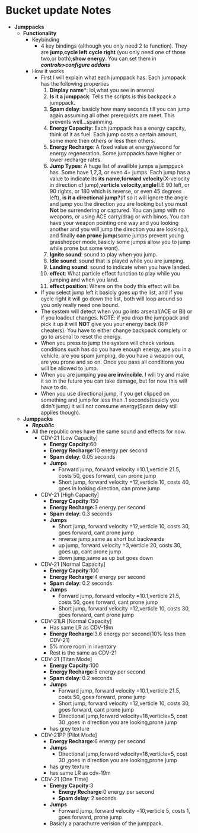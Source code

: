 # Bucket update Notes
* **Jumppacks**
    - **Functionality**
        + Keybinding
            +   4 key bindings (although you only need 2 to function). They are **jump**,**cycle left**.**cycle right** (you only need one of those two,or both),**show energy**. You can set them in ***controls>configure addons***
        +   How it works
            +   First I will explain what each jumppack has. Each jumppack has the following properties
                1. **Display name***: lol,what you see in arsenal
                2. **Is it a jumppack**: Tells the scripts is this backpack a jumppack.
                3. **Spam delay**: basicly how many seconds till you can jump again assuming all other prerequists are meet. This prevents well...spamming.
                4. **Energy Capacity**: Each jumppack has a energy capcity, think of it as fuel. Each jump costs a certain amount, some more then others or less then others.
                5. **Energy Recharge**: A fixed value at energy/second for energy regeneration. Some jumppacks have higher or lower recharge rates.
                6. **Jump Types**: A huge list of availible jumps a jumppack has. Some have 1,2,3, or even 4+ jumps. Each jump has a value to indicate its **its name**,**forward velocity**(X-velocity in direction of jump),**verticle velocity**,**angle**(I.E 90 left, or 90 rights, or 180 which is reverse, or even 45 degrees left), **is it a directional jump?**(if so it will ignore the angle and jump you the direction you are looking but you must **Not** be surrendering or captured. You can jump with no weapons, or using ACE carry/drag or with binos. You can have your weapon pointing one way and you looking another and you will jump the direction you are looking.), and finally **can prone jump**(some jumps prevent young grasshopper mode,basicly some jumps allow you to jump while prone but some wont).
                7. **Ignite sound**: sound to play when you jump.
                8. **Idle sound**: sound that is played while you are jumping.
                9. **Landing sound**: sound to indicate when you have landed.
                10. **effect**: What particle effect function to play while you jumping and when you land.
                11. **effect position**: Where on the body this effect will be.
            +   If you select jump left it basicly goes up the list, and if you cycle right it will go down the list, both will loop around so you only really need one bound.
            +   The system will detect when you go into arsenal(ACE or BI) or if you loadout changes. NOTE: if you drop the jumppack and pick it up it will **NOT** give you your energy back (RIP cheaters). You have to either change backpack complety or go to arsenal to reset the energy.
            +   When you press to jump the system will check various conditions such has do you have enough energy, are you in a vehicle, are you spam jumping, do you have a weapon out, are you prone and so on. Once you pass all conditions you will be allowed to jump. 
            +   When you are jumping **you are invincible**. I will try and make it so in the future you can take damage, but for now this will have to do. 
            +   When you use directional jump, if you get clipped on something and jump for less then .1 seconds(basicly you didn't jump) it will not comsume energy(Spam delay still applies though).
    - **Jumppacks**
        + ***Republic***
        +   All the republic ones have the same sound and effects for now.  
            + CDV-21 [Low Capacity]
                + **Energy Capcity**:60
                + **Energy Recharge**:10 energy per second
                + **Spam delay**: 0.05 seconds
                + **Jumps**
                    +   Forward jump, forward velocity =10.1,verticle 21.5, costs 50, goes forward, can prone jump
                    +   Short jump, forward velocity =12,verticle 10, costs 40, goes in looking direction, can prone jump
            + CDV-21 [High Capacity]
                + **Energy Capcity**:150
                + **Energy Recharge**:3 energy per second
                + **Spam delay**: 0.3 seconds
                + **Jumps**
                    +   Short jump, forward velocity =12,verticle 10, costs 30, goes forward, cant prone jump
                    +   reverse jump,same as short but backwards
                    +   up jump, forward velocity =3,verticle 20, costs 30, goes up, cant prone jump
                    +   down jump,same as up but goes down
            + CDV-21 [Normal Capacity]
                + **Energy Capcity**:100
                + **Energy Recharge**:4 energy per second
                + **Spam delay**: 0.2 seconds
                + **Jumps**
                    +   Forward jump, forward velocity =10.1,verticle 21.5, costs 50, goes forward, cant prone jump
                    +   Short jump, forward velocity =12,verticle 10, costs 30, goes forward, cant prone jump
            + CDV-21LR [Normal Capacity]
                +   Has same LR as CDV-19m
                + **Energy Recharge**:3.6 energy per second(10% less then CDV-21)
                + 5% more room in inventory
                + Rest is the same as CDV-21
            + CDV-21 [Titan Mode]
                + **Energy Capcity**:100
                + **Energy Recharge**:5 energy per second
                + **Spam delay**: 0.2 seconds
                + **Jumps**
                    +   Forward jump, forward velocity =10.1,verticle 21.5, costs 50, goes forward, prone jump
                    +   Short jump, forward velocity =12,verticle 10, costs 30, goes forward, cant prone jump
                    +   Directional jump,forward velocity=18,verticle=5, cost 30 ,goes in direction you are looking,prone jump
                + has grey texture
            + CDV-21PP [Pilot Mode]
                + **Energy Recharge**:6 energy per second   
                 + **Jumps**
                    +   Directional jump,forward velocity=18,verticle=5, cost 30 ,goes in direction you are looking,prone jump
                + has grey texture
                + has same LR as cdv-19m
            +   CDV-21 [One Time]
                + **Energy Capcity**:3
                    + **Energy Recharge**:0 energy per second
                    + **Spam delay**: 2 seconds
                 + **Jumps**
                    +   Forward jump, forward velocity =10,verticle 5, costs 1, goes forward, prone jump 
                + Basicly a parachutre verision of the jumppack.
                